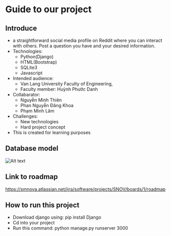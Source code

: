 # Guide to our project
## Introduce
- a straightforward social media profile on Reddit where you can interact with others. Post a question you have and your desired information.
- Technologies: 
    + Python(Django) 
    + HTML(Bootstrap)
    + SQLite3
    + Javascript
- Intended audience: 
    + Van Lang University Faculty of Engineering, 
    + Faculty member: Huỳnh Phước Danh
- Collabarator: 
    + Nguyễn Minh Thiên
    + Phan Nguyễn Đăng Khoa
    + Phạm Minh Lâm
- Challenges:
    + New technologies
    + Hard project concept
- This is created for learning purposes

## Database model</br>
   ![Alt text](https://github.com/LamNz79/Snova-social-media/blob/main/Document/Database%20diagram.jpg)
## Link to roadmap
https://smnova.atlassian.net/jira/software/projects/SNOV/boards/1/roadmap
## How to run this project
- Download django using: pip install Django
- Cd into your project
- Run this command:  python manage.py runserver 3000

